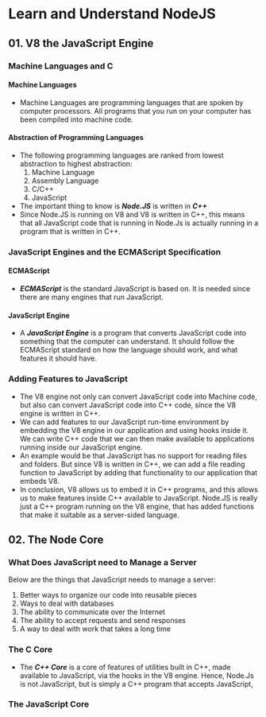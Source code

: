 # Learn and Understand NodeJS

## 01. V8 the JavaScript Engine

### Machine Languages and C

#### Machine Languages

- Machine Languages are programming languages that are spoken by computer processors. All programs that you run on your computer has been compiled into machine code.

#### Abstraction of Programming Languages

- The following programming languages are ranked from lowest abstraction to highest abstraction:
  1. Machine Language
  1. Assembly Language
  1. C/C++
  1. JavaScript
- The important thing to know is ***Node.JS*** is written in ***C++***
- Since Node.JS is running on V8 and V8 is written in C++, this means that all JavaScript code that is running in Node.Js is actually running in a program that is written in C++.

### JavaScript Engines and the ECMAScript Specification

#### ECMAScript

- ***ECMAScript*** is the standard JavaScript is based on. It is needed since there are many engines that run JavaScript.

#### JavaScript Engine

- A ***JavaScript Engine*** is a program that converts JavaScript code into something that the computer can understand. It should follow the ECMAScript standard on how the language should work, and what features it should have.

### Adding Features to JavaScript

- The V8 engine not only can convert JavaScript code into Machine code, but also can convert JavaScript code into C++ code, since the V8 engine is written in C++.
- We can add features to our JavaScript run-time environment by embedding the V8 engine in our application and using hooks inside it. We can write C++ code that we can then make available to applications running inside our JavaScript engine.
- An example would be that JavaScript has no support for reading files and folders. But since V8 is written in C++, we can add a file reading function to JavaScript by adding that functionality to our application that embeds V8.
- In conclusion, V8 allows us to embed it in C++ programs, and this allows us to make features inside C++ available to JavaScript. Node.JS is really just a C++ program running on the V8 engine, that has added functions that make it suitable as a server-sided language.

## 02. The Node Core

### What Does JavaScript need to Manage a Server

Below are the things that JavaScript needs to manage a server:

  1. Better ways to organize our code into reusable pieces
  1. Ways to deal with databases
  1. The ability to communicate over the Internet
  1. The ability to accept requests and send responses
  1. A way to deal with work that takes a long time

### The C Core

- The ***C++ Core*** is a core of features of utilities built in C++, made available to JavaScript, via the hooks in the V8 engine. Hence, Node.Js is not JavaScript, but is simply a C++ program that accepts JavaScript,

### The JavaScript Core
